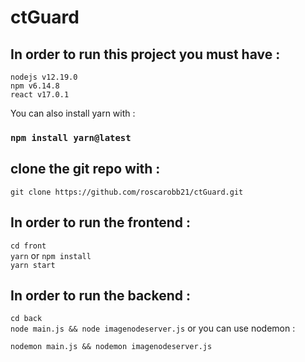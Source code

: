 # ctGuard

## In order to run this project you must have : 
`nodejs v12.19.0` <br>
`npm v6.14.8` <br>
`react v17.0.1` <br>

You can also install yarn with : 

### `npm install yarn@latest`

## clone the git repo with : 

`git clone https://github.com/roscarobb21/ctGuard.git`

## In order to run the frontend : 
`cd front` <br>
`yarn` or `npm install` <br>
`yarn start` <br>

## In order to run the backend : 

`cd back` <br>
`node main.js && node imagenodeserver.js` or you can use nodemon :  <br>

`nodemon main.js && nodemon imagenodeserver.js` <br>
